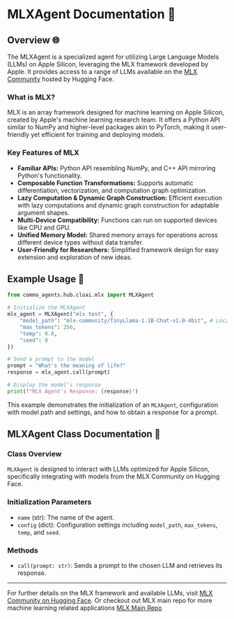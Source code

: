 # MLXAgent Documentation 📘

## Overview 🌐
The MLXAgent is a specialized agent for utilizing Large Language Models (LLMs) on Apple Silicon, leveraging the MLX framework developed by Apple. It provides access to a range of LLMs available on the [MLX Community](https://huggingface.co/mlx-community) hosted by Hugging Face.

### What is MLX?
MLX is an array framework designed for machine learning on Apple Silicon, created by Apple's machine learning research team. It offers a Python API similar to NumPy and higher-level packages akin to PyTorch, making it user-friendly yet efficient for training and deploying models.

### Key Features of MLX
- **Familiar APIs:** Python API resembling NumPy, and C++ API mirroring Python's functionality.
- **Composable Function Transformations:** Supports automatic differentiation, vectorization, and computation graph optimization.
- **Lazy Computation & Dynamic Graph Construction:** Efficient execution with lazy computations and dynamic graph construction for adaptable argument shapes.
- **Multi-Device Compatibility:** Functions can run on supported devices like CPU and GPU.
- **Unified Memory Model:** Shared memory arrays for operations across different device types without data transfer.
- **User-Friendly for Researchers:** Simplified framework design for easy extension and exploration of new ideas.

## Example Usage 🚀

```python
from comma_agents.hub.cloai.mlx import MLXAgent

# Initialize the MLXAgent
mlx_agent = MLXAgent("mlx test", {
    "model_path": "mlx-community/TinyLlama-1.1B-Chat-v1.0-4bit", # Local path or MLX Community path
    "max_tokens": 256,
    "temp": 0.0,
    "seed": 0
})

# Send a prompt to the model
prompt = "What's the meaning of life?"
response = mlx_agent.call(prompt)

# Display the model's response
print(f"MLX Agent's Response: {response}")
```

This example demonstrates the initialization of an `MLXAgent`, configuration with model path and settings, and how to obtain a response for a prompt.

## MLXAgent Class Documentation 📖

### Class Overview
`MLXAgent` is designed to interact with LLMs optimized for Apple Silicon, specifically integrating with models from the MLX Community on Hugging Face.

### Initialization Parameters
- `name` (str): The name of the agent.
- `config` (dict): Configuration settings including `model_path`, `max_tokens`, `temp`, and `seed`.

### Methods
- `call(prompt: str)`: Sends a prompt to the chosen LLM and retrieves its response.

---

For further details on the MLX framework and available LLMs, visit [MLX Community on Hugging Face](https://huggingface.co/mlx-community). Or checkout out MLX main repo for more machine learning related applications [MLX Main Repo](https://github.com/ml-explore/mlx)
